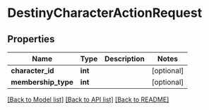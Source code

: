 # DestinyCharacterActionRequest

## Properties
Name | Type | Description | Notes
------------ | ------------- | ------------- | -------------
**character_id** | **int** |  | [optional] 
**membership_type** | **int** |  | [optional] 

[[Back to Model list]](../README.md#documentation-for-models) [[Back to API list]](../README.md#documentation-for-api-endpoints) [[Back to README]](../README.md)


